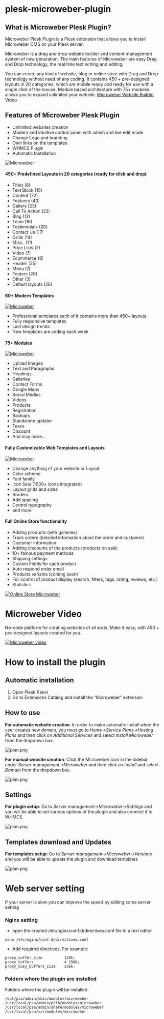 # plesk-microweber-plugin

## What is Microweber Plesk Plugin?

Microweber Plesk Plugin is a Plesk extension that allows you to install Microweber CMS on your Plesk server.

Microweber is a drag and drop website builder and content management system of new generation. The main features of Microweber are easy Drag and Drop technology, the real time text writing and editing.

You can create any kind of website, blog or online store with Drag and Drop technology without need of any coding.
It contains 450 + pre-designed layouts in 20 categories, which are mobile ready and ready for use with a single click of the mouse.
Module based architecture with 75+ modules allows you to expand unlimited your website.
[Microweber Website Builder Video](https://youtu.be/JwUj6mGZ20I "Short Video of how it's work")




## Features of Microweber Plesk Plugin

- Unlimited websites creation
- Modern and intuitive control panel with admin and live edit mode
- Change Logo and branding
- Own links on the templates
- WHMCS Plugin
- Automatic Installation



[![Microweber](https://microweber.com/cdn/partners/plesk/live.jpg)](https://youtu.be/EKiaLcZkReM)

#### 450+ Predefined Layouts in 20 categories (ready for click and drop)
- Titles (8)
- Text Block (15)
- Content (72)
- Features (43)
- Gallery (23)
- Call To Action (22)
- Blog (13)
- Team (16)
- Testimonials (20)
- Contact Us (17)
- Grids (14)
- Misc.. (11)
- Price Lists (7)
- Video (7)
- Ecommerce (8)
- Header (25)
- Menu (7)
- Footers (28)
- Other (3)
- Default layouts (26)


#### 60+ Modern Templates

[![Microweber](https://microweber.com/cdn/partners/plesk/templates2.jpg)](https://youtu.be/EKiaLcZkReM)

- Professional templates each of it contains more than 450+ layouts
- Fully responsive templates
- Last design trends
- New templates are adding each week


#### 75+ Modules

[![Microweber](https://microweber.com/cdn/partners/plesk/modules.jpg)](https://youtu.be/EKiaLcZkReM)
- Upload Images
- Text and Paragraphs
- Headings
- Galleries
- Contact Forms
- Google Maps
- Social Medias
- Videos
- Products
- Registration
- Backups
- Standalone updater
- Taxes
- Discount
- And may more...

#### Fully Customizable Web Templates and Layouts

[![Microweber](https://microweber.com/cdn/partners/plesk/visual-editor.jpg)](https://youtu.be/EKiaLcZkReM)

- Change anything of your website or Layout
- Color scheme
- Font family
- Icon Sets (1000+ icons integrated)
- Layout grids and sizes
- Borders
- Add spacing
- Control typography
- and more


#### Full Online Store functionality
- Adding products (with galleries)
- Track orders (detailed information about the order and customer)
- Customer information
- Adding discounts of the products (products on sale)
- 10+ famous payment methods
- Shipping settings
- Custom Fields for each product
- Auto respond order email
- Products variants (coming soon)
- Full control of product display (search, filters, tags, rating, reviews, etc.)
- Statistics


[![Online Store Microweber](https://microweber.com/cdn/partners/plesk/shop-settings-microweber.jpg)](https://youtu.be/EKiaLcZkReM)




# Microweber Video

No-code platform for creating websites of all sorts. Make it easy, with 450 + pre-designed layouts created for you.

[![Microweber video](https://microweber.com/cdn/partners/plesk/video-youtube.jpg)](https://youtu.be/EKiaLcZkReM)


# How to install the plugin

## Automatic installation
1. Open Plesk Panel
2. Go to Extensions Catalog and install the "Microweber" extension


## How to use


**For automatic website creation**: In order to make automatic install when the user creates new domain, you must go to *Home->Service Plans->Hosting Plans* and then click on *Additional Services* and select *Install Microweber* from the dropdown box.

![plan.png](assets/plan.png "")



**For manual website creation**: Click the Microweber icon in the sidebar under *Server management->Microweber* and then click on *Install* and select *Domain* from the dropdown box.

![plan.png](assets/install.png "")


## Settings

**For plugin setup**: Go to *Server management->Microweber->Settings* and you will be able to set various options of the plugin and also connect it to WHMCS.

![plan.png](assets/settings.png "")


## Templates download and Updates


**For templates setup**: Go to *Server management->Microweber->Versions* and you will be able to update the plugin and download templates

![plan.png](assets/versions.png "")


#  Web server setting


If your server is slow you can improve the speed by editing some server setting

### Nginx setting
-  open the created /etc/nginx/conf.d/directives.conf file in a text editor


```
nano /etc/nginx/conf.d/directives.conf
```

-  Add required directives. For example:
```
proxy_buffer_size          128k;
proxy_buffers              4 256k;
proxy_busy_buffers_size    256k;
```

### Folders where the plugin are installed

Folders where the plugin will be installed:

```
/opt/psa/admin/sbin/modules/microweber
/usr/local/psa/admin/plib/modules/microweber
/usr/local/psa/admin/share/modules/microweber
/usr/local/psa/var/modules/microweber
```
